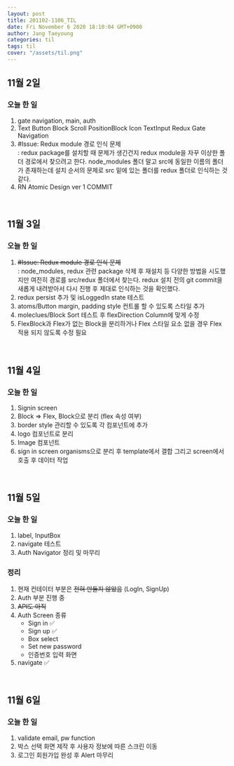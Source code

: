 ```yaml
---
layout: post
title: 201102-1106_TIL
date: Fri November 6 2020 18:10:04 GMT+0900
author: Jang Taeyoung
categories: til
tags: til
cover: "/assets/til.png"
---
```


## 11월 2일

### 오늘 한 일

1. gate navigation, main, auth
2. Text Button Block Scroll PositionBlock Icon TextInput Redux Gate Navigation
3. #Issue: Redux module 경로 인식 문제 <br />: redux package를 설치할 때 문제가 생긴건지 redux module을 자꾸 이상한 폴더 경로에서 찾으려고 한다. node_modules 폴더 말고 src에 동일한 이름의 폴더가 존재하는데 설치 순서의 문제로 src 밑에 있는 폴더를 redux 폴더로 인식하는 것 같다.
4. RN Atomic Design ver 1 COMMIT

<br />

## 11월 3일

### 오늘 한 일

1. ~~#Issue: Redux module 경로 인식 문제~~ <br />: node_modules, redux 관련 package 삭제 후 재설치 등 다양한 방법을 시도했지만 여전히 경로를 src/redux 폴더에서 찾는다. redux 설치 전의 git commit을 새롭게 내려받아서 다시 진행 후 제대로 인식하는 것을 확인했다.
2. redux persist 추가 및 isLoggedIn state 테스트
3. atoms/Button margin, padding style 컨트롤 할 수 있도록 스타일 추가
4. moleclues/Block Sort 테스트 후 flexDirection Column에 맞게 수정
5. FlexBlock과 Flex가 없는 Block을 분리하거나 Flex 스타일 요소 없을 경우 Flex 적용 되지 않도록 수정 필요

<br />

## 11월 4일

### 오늘 한 일

1. Signin screen
2. Block => Flex, Block으로 분리 (flex 속성 여부)
3. border style 관리할 수 있도록 각 컴포넌트에 추가
4. logo 컴포넌트로 분리
5. Image 컴포넌트
6. sign in screen organisms으로 분리 후 template에서 결합 그리고 screen에서 호출 후 데이터 작업

<br />

## 11월 5일

### 오늘 한 일

1. label, InputBox
2. navigate 테스트
3. Auth Navigator 정리 및 마무리

### 정리

1. 현재 컨테이터 부분은 ~~전혀 만들지 않았음~~ (LogIn, SignUp)
2. Auth 부분 진행 중
3. ~~API도 아직~~
4. Auth Screen 종류
   - Sign in ✅
   - Sign up ✅
   - Box select
   - Set new password
   - 인증번호 입력 화면
5. navigate ✅

<br />

## 11월 6일

### 오늘 한 일

1. validate email, pw function
2. 박스 선택 화면 제작 후 사용자 정보에 따른 스크린 이동
3. 로그인 회원가입 완성 후 Alert 마무리